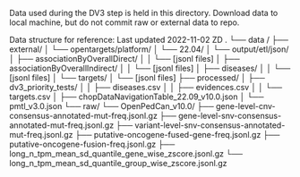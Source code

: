Data used during the DV3 step is held in this directory. 
Download data to local machine, but do not commit raw or external data to repo.


Data structure for reference:
Last updated 2022-11-02 ZD
.
└── data /
    ├── external/
    │   └── opentargets/platform/
    │       └── 22.04/
    │           └── output/etl/json/
    │               ├── associationByOverallDirect/
    │               │   └── [jsonl files]
    │               ├── associationByOverallIndirect/
    │               │   └── [jsonl files]
    │               ├── diseases/
    │               │   └── [jsonl files]
    │               └── targets/
    │                   └── [jsonl files]
    ├── processed/
    │   ├── dv3_priority_tests/
    │   │   ├── diseases.csv
    │   │   ├── evidences.csv
    │   │   └── targets.csv
    │   ├── chopDataNavigationTable_22.09_v10.0.json 
    │   └── pmtl_v3.0.json
    └── raw/
        └── OpenPedCan_v10.0/
            ├── gene-level-cnv-consensus-annotated-mut-freq.jsonl.gz
            ├── gene-level-snv-consensus-annotated-mut-freq.jsonl.gz
            ├── variant-level-snv-consensus-annotated-mut-freq.jsonl.gz
            ├── putative-oncogene-fused-gene-freq.jsonl.gz
            ├── putative-oncogene-fusion-freq.jsonl.gz
            ├── long_n_tpm_mean_sd_quantile_gene_wise_zscore.jsonl.gz
            └── long_n_tpm_mean_sd_quantile_group_wise_zscore.jsonl.gz